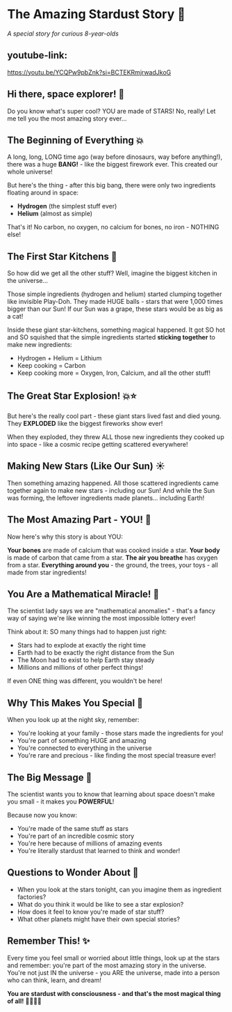 # The Amazing Stardust Story 🌟

_A special story for curious 8-year-olds_

## youtube-link: 

https://youtu.be/YCQPw9pbZnk?si=BCTEKRmjrwadJkoG

## Hi there, space explorer! 👋

Do you know what's super cool? YOU are made of STARS! No, really! Let me tell you the most amazing story ever...

## The Beginning of Everything 💥

A long, long, LONG time ago (way before dinosaurs, way before anything!), there was a huge **BANG!** - like the biggest firework ever. This created our whole universe!

But here's the thing - after this big bang, there were only two ingredients floating around in space:

- **Hydrogen** (the simplest stuff ever)
- **Helium** (almost as simple)

That's it! No carbon, no oxygen, no calcium for bones, no iron - NOTHING else!

## The First Star Kitchens 🍳

So how did we get all the other stuff? Well, imagine the biggest kitchen in the universe...

Those simple ingredients (hydrogen and helium) started clumping together like invisible Play-Doh. They made HUGE balls - stars that were 1,000 times bigger than our Sun! If our Sun was a grape, these stars would be as big as a cat!

Inside these giant star-kitchens, something magical happened. It got SO hot and SO squished that the simple ingredients started **sticking together** to make new ingredients:

- Hydrogen + Helium = Lithium
- Keep cooking = Carbon
- Keep cooking more = Oxygen, Iron, Calcium, and all the other stuff!

## The Great Star Explosion! 💥⭐

But here's the really cool part - these giant stars lived fast and died young. They **EXPLODED** like the biggest fireworks show ever!

When they exploded, they threw ALL those new ingredients they cooked up into space - like a cosmic recipe getting scattered everywhere!

## Making New Stars (Like Our Sun) ☀️

Then something amazing happened. All those scattered ingredients came together again to make new stars - including our Sun! And while the Sun was forming, the leftover ingredients made planets... including Earth!

## The Most Amazing Part - YOU! 🫵

Now here's why this story is about YOU:

**Your bones** are made of calcium that was cooked inside a star. **Your body** is made of carbon that came from a star. **The air you breathe** has oxygen from a star. **Everything around you** - the ground, the trees, your toys - all made from star ingredients!

## You Are a Mathematical Miracle! 🎲

The scientist lady says we are "mathematical anomalies" - that's a fancy way of saying we're like winning the most impossible lottery ever!

Think about it: SO many things had to happen just right:

- Stars had to explode at exactly the right time
- Earth had to be exactly the right distance from the Sun
- The Moon had to exist to help Earth stay steady
- Millions and millions of other perfect things!

If even ONE thing was different, you wouldn't be here!

## Why This Makes You Special 🌟

When you look up at the night sky, remember:

- You're looking at your family - those stars made the ingredients for you!
- You're part of something HUGE and amazing
- You're connected to everything in the universe
- You're rare and precious - like finding the most special treasure ever!

## The Big Message 💭

The scientist wants you to know that learning about space doesn't make you small - it makes you **POWERFUL**!

Because now you know:

- You're made of the same stuff as stars
- You're part of an incredible cosmic story
- You're here because of millions of amazing events
- You're literally stardust that learned to think and wonder!

## Questions to Wonder About 🤔

- When you look at the stars tonight, can you imagine them as ingredient factories?
- What do you think it would be like to see a star explosion?
- How does it feel to know you're made of star stuff?
- What other planets might have their own special stories?

## Remember This! ✨

Every time you feel small or worried about little things, look up at the stars and remember: you're part of the most amazing story in the universe. You're not just IN the universe - you ARE the universe, made into a person who can think, learn, and dream!

**You are stardust with consciousness - and that's the most magical thing of all!** 🌟👨‍🚀🌟